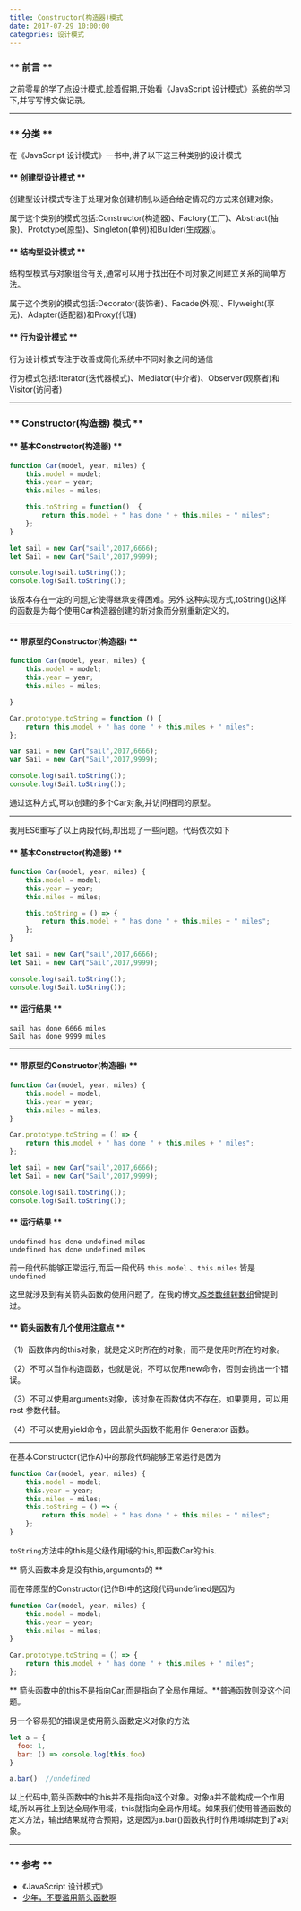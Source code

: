 ```yaml
---
title: Constructor(构造器)模式
date: 2017-07-29 10:00:00
categories: 设计模式
---
```

### ** 前言 **

之前零星的学了点设计模式,趁着假期,开始看《JavaScript 设计模式》系统的学习下,并写写博文做记录。

***************

### ** 分类 **

在《JavaScript 设计模式》一书中,讲了以下这三种类别的设计模式

#### ** 创建型设计模式 **

创建型设计模式专注于处理对象创建机制,以适合给定情况的方式来创建对象。

属于这个类别的模式包括:Constructor(构造器)、Factory(工厂)、Abstract(抽象)、Prototype(原型)、Singleton(单例)和Builder(生成器)。

#### ** 结构型设计模式 **

结构型模式与对象组合有关,通常可以用于找出在不同对象之间建立关系的简单方法。

属于这个类别的模式包括:Decorator(装饰者)、Facade(外观)、Flyweight(享元)、Adapter(适配器)和Proxy(代理)

#### ** 行为设计模式 **

行为设计模式专注于改善或简化系统中不同对象之间的通信

行为模式包括:Iterator(迭代器模式)、Mediator(中介者)、Observer(观察者)和Visitor(访问者)

**************
### ** Constructor(构造器) 模式 **

#### ** 基本Constructor(构造器) **

```JavaScript
function Car(model, year, miles) {
    this.model = model;
    this.year = year;
    this.miles = miles;

    this.toString = function()  {
        return this.model + " has done " + this.miles + " miles";
    };
}

let sail = new Car("sail",2017,6666);
let Sail = new Car("Sail",2017,9999);

console.log(sail.toString());
console.log(Sail.toString());

```
该版本存在一定的问题,它使得继承变得困难。另外,这种实现方式,toString()这样的函数是为每个使用Car构造器创建的新对象而分别重新定义的。

***************
#### ** 带原型的Constructor(构造器) **

```JavaScript
function Car(model, year, miles) {
    this.model = model;
    this.year = year;
    this.miles = miles;

}

Car.prototype.toString = function () {
    return this.model + " has done " + this.miles + " miles";
};

var sail = new Car("sail",2017,6666);
var Sail = new Car("Sail",2017,9999);

console.log(sail.toString());
console.log(Sail.toString());
```

通过这种方式,可以创建的多个Car对象,并访问相同的原型。

****************

<span class="under0">我用ES6重写了以上两段代码,却出现了一些问题。代码依次如下</span>

#### ** 基本Constructor(构造器) **
```JavaScript
function Car(model, year, miles) {
    this.model = model;
    this.year = year;
    this.miles = miles;

    this.toString = () => {
        return this.model + " has done " + this.miles + " miles";
    };
}

let sail = new Car("sail",2017,6666);
let Sail = new Car("Sail",2017,9999);

console.log(sail.toString());
console.log(Sail.toString());
```
#### ** 运行结果 **

```
sail has done 6666 miles
Sail has done 9999 miles
```
************

#### ** 带原型的Constructor(构造器) **

```JavaScript
function Car(model, year, miles) {
    this.model = model;
    this.year = year;
    this.miles = miles;
}

Car.prototype.toString = () => {
    return this.model + " has done " + this.miles + " miles";
};

let sail = new Car("sail",2017,6666);
let Sail = new Car("Sail",2017,9999);

console.log(sail.toString());
console.log(Sail.toString());

```
#### ** 运行结果 **

```
undefined has done undefined miles
undefined has done undefined miles
```

<span class="under0">前一段代码能够正常运行,而后一段代码 `this.model` 、`this.miles` 皆是 `undefined`</span>

这里就涉及到有关箭头函数的使用问题了。在我的博文[JS类数组转数组](http://www.sail.name/2017/05/15/Array-like-to-Array-in-JavaScript/)曾提到过。


#### ** 箭头函数有几个使用注意点 **

（1）函数体内的this对象，就是定义时所在的对象，而不是使用时所在的对象。

（2）不可以当作构造函数，也就是说，不可以使用new命令，否则会抛出一个错误。

（3）不可以使用arguments对象，该对象在函数体内不存在。如果要用，可以用 rest 参数代替。

（4）不可以使用yield命令，因此箭头函数不能用作 Generator 函数。

************

在基本Constructor(记作A)中的那段代码能够正常运行是因为

```javascript
function Car(model, year, miles) {
    this.model = model;
    this.year = year;
    this.miles = miles;
    this.toString = () => {
        return this.model + " has done " + this.miles + " miles";
    };
}
```

`toString`方法中的this是父级作用域的this,即函数Car的this.

<span class="under0"> ** 箭头函数本身是没有this,arguments的 ** </span> 

而在带原型的Constructor(记作B)中的这段代码undefined是因为

```javascript
function Car(model, year, miles) {
    this.model = model;
    this.year = year;
    this.miles = miles;
}

Car.prototype.toString = () => {
    return this.model + " has done " + this.miles + " miles";
};
```
<span class="under0">** 箭头函数中的this不是指向Car,而是指向了全局作用域。**</span>普通函数则没这个问题。

另一个容易犯的错误是使用箭头函数定义对象的方法
```javascript
let a = {
  foo: 1,
  bar: () => console.log(this.foo)
}

a.bar()  //undefined
```
以上代码中,箭头函数中的this并不是指向a这个对象。对象a并不能构成一个作用域,所以再往上到达全局作用域，this就指向全局作用域。如果我们使用普通函数的定义方法，输出结果就符合预期，这是因为a.bar()函数执行时作用域绑定到了a对象。

**************

### ** 参考 **

- 《JavaScript 设计模式》
- [少年，不要滥用箭头函数啊](https://cnodejs.org/topic/584a207a3ebad99b336b1ede)




